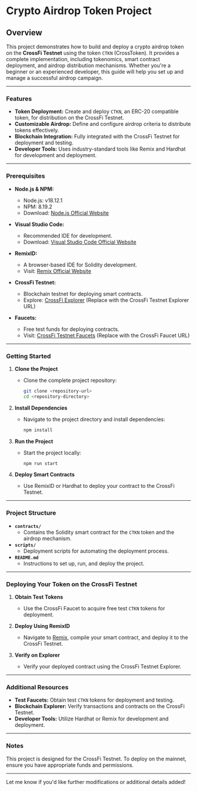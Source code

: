 # Crypto Airdrop Token Project

## Overview

This project demonstrates how to build and deploy a crypto airdrop token on the **CrossFi Testnet** using the token `CTKN` (CrossToken). It provides a complete implementation, including tokenomics, smart contract deployment, and airdrop distribution mechanisms. Whether you're a beginner or an experienced developer, this guide will help you set up and manage a successful airdrop campaign.

---

### Features

- **Token Deployment:** Create and deploy `CTKN`, an ERC-20 compatible token, for distribution on the CrossFi Testnet.
- **Customizable Airdrop:** Define and configure airdrop criteria to distribute tokens effectively.
- **Blockchain Integration:** Fully integrated with the CrossFi Testnet for deployment and testing.
- **Developer Tools:** Uses industry-standard tools like Remix and Hardhat for development and deployment.

---

### Prerequisites

- **Node.js & NPM:**

  - Node.js: v18.12.1
  - NPM: 8.19.2
  - Download: [Node.js Official Website](https://nodejs.org/en/download)

- **Visual Studio Code:**

  - Recommended IDE for development.
  - Download: [Visual Studio Code Official Website](https://code.visualstudio.com/download)

- **RemixID:**

  - A browser-based IDE for Solidity development.
  - Visit: [Remix Official Website](https://remix-project.org)

- **CrossFi Testnet:**

  - Blockchain testnet for deploying smart contracts.
  - Explore: [CrossFi Explorer](#) (Replace with the CrossFi Testnet Explorer URL)

- **Faucets:**
  - Free test funds for deploying contracts.
  - Visit: [CrossFi Testnet Faucets](#) (Replace with the CrossFi Faucet URL)

---

### Getting Started

1. **Clone the Project**

   - Clone the complete project repository:
     ```bash
     git clone <repository-url>
     cd <repository-directory>
     ```

2. **Install Dependencies**

   - Navigate to the project directory and install dependencies:
     ```bash
     npm install
     ```

3. **Run the Project**

   - Start the project locally:
     ```bash
     npm run start
     ```

4. **Deploy Smart Contracts**
   - Use RemixID or Hardhat to deploy your contract to the CrossFi Testnet.

---

### Project Structure

- **`contracts/`**
  - Contains the Solidity smart contract for the `CTKN` token and the airdrop mechanism.
- **`scripts/`**
  - Deployment scripts for automating the deployment process.
- **`README.md`**
  - Instructions to set up, run, and deploy the project.

---

### Deploying Your Token on the CrossFi Testnet

1. **Obtain Test Tokens**

   - Use the CrossFi Faucet to acquire free test `CTKN` tokens for deployment.

2. **Deploy Using RemixID**

   - Navigate to [Remix](https://remix-project.org), compile your smart contract, and deploy it to the CrossFi Testnet.

3. **Verify on Explorer**
   - Verify your deployed contract using the CrossFi Testnet Explorer.

---

### Additional Resources

- **Test Faucets:** Obtain test `CTKN` tokens for deployment and testing.
- **Blockchain Explorer:** Verify transactions and contracts on the CrossFi Testnet.
- **Developer Tools:** Utilize Hardhat or Remix for development and deployment.

---

### Notes

This project is designed for the CrossFi Testnet. To deploy on the mainnet, ensure you have appropriate funds and permissions.

---

Let me know if you'd like further modifications or additional details added!
